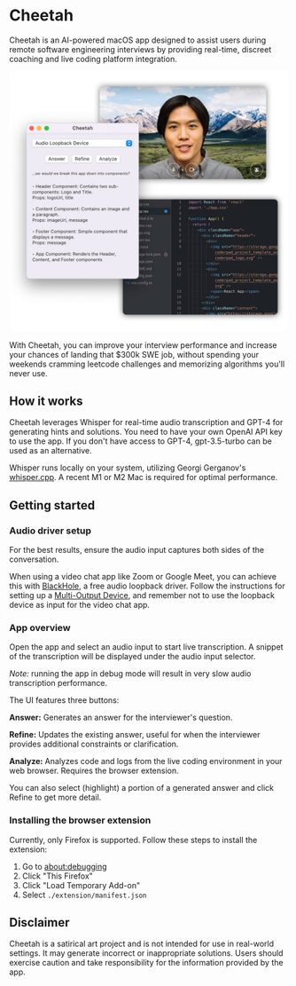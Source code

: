 # Cheetah

Cheetah is an AI-powered macOS app designed to assist users during remote software engineering interviews by providing real-time, discreet coaching and live coding platform integration.

![Screenshot](cheetah.jpg)

With Cheetah, you can improve your interview performance and increase your chances of landing that $300k SWE job, without spending your weekends cramming leetcode challenges and memorizing algorithms you'll never use.


## How it works

Cheetah leverages Whisper for real-time audio transcription and GPT-4 for generating hints and solutions. You need to have your own OpenAI API key to use the app. If you don't have access to GPT-4, gpt-3.5-turbo can be used as an alternative.

Whisper runs locally on your system, utilizing Georgi Gerganov's [whisper.cpp](https://github.com/ggerganov/whisper.cpp). A recent M1 or M2 Mac is required for optimal performance.


## Getting started

### Audio driver setup

For the best results, ensure the audio input captures both sides of the conversation.

When using a video chat app like Zoom or Google Meet, you can achieve this with [BlackHole](https://existential.audio/blackhole/), a free audio loopback driver. Follow the instructions for setting up a [Multi-Output Device](https://github.com/ExistentialAudio/BlackHole/wiki/Multi-Output-Device), and remember not to use the loopback device as input for the video chat app.

### App overview

Open the app and select an audio input to start live transcription. A snippet of the transcription will be displayed under the audio input selector.

*Note:* running the app in debug mode will result in very slow audio transcription performance.

The UI features three buttons:

**Answer:** Generates an answer for the interviewer's question.

**Refine:** Updates the existing answer, useful for when the interviewer provides additional constraints or clarification.

**Analyze:** Analyzes code and logs from the live coding environment in your web browser. Requires the browser extension.

You can also select (highlight) a portion of a generated answer and click Refine to get more detail.

### Installing the browser extension

Currently, only Firefox is supported. Follow these steps to install the extension:

1. Go to [about:debugging](https://firefox-source-docs.mozilla.org/devtools-user/about_colon_debugging/index.html)
2. Click "This Firefox"
3. Click "Load Temporary Add-on"
4. Select `./extension/manifest.json`


## Disclaimer

Cheetah is a satirical art project and is not intended for use in real-world settings. It may generate incorrect or inappropriate solutions. Users should exercise caution and take responsibility for the information provided by the app.
